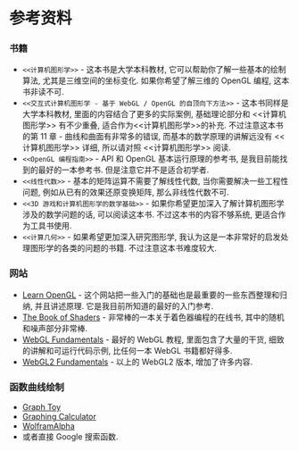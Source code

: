 # 参考资料

### 书籍

 - `<<计算机图形学>>` - 这本书是大学本科教材, 它可以帮助你了解一些基本的绘制算法, 尤其是三维空间的坐标变化. 如果你希望了解三维的 OpenGL 编程, 这本书非读不可.
 - `<<交互式计算机图形学 - 基于 WebGL / OpenGL 的自顶向下方法>>` - 这本书同样是大学本科教材, 里面的内容结合了更多的实际案例, 基础理论部分和 <<计算机图形学>> 有不少重叠, 适合作为<<计算机图形学>>的补充. 不过注意这本书的第 11 章 - 曲线和曲面有非常多的错误, 而基本的数学原理的讲解远没有 <<计算机图形学>> 详细, 所以请对照 <<计算机图形学>> 阅读.
 - `<<OpenGL 编程指南>>` - API 和 OpenGL 基本运行原理的参考书, 是我目前能找到的最好的一本参考书. 但是注意它并不是适合初学者.
 - `<<线性代数>>` - 基本的矩阵运算不需要了解线性代数, 当你需要解决一些工程性问题, 例如从已有的效果还原变换矩阵, 那么非线性代数不可.
 - `<<3D 游戏和计算机图形学的数学基础>>` - 如果你希望更加深入了解计算机图形学涉及的数学问题的话, 可以阅读这本书. 不过这本书的内容不够系统, 更适合作为工具书使用.
 - `<<计算几何>>` - 如果希望更加深入研究图形学, 我认为这是一本非常好的启发处理图形学的各类的问题的书籍. 不过注意这本书难度较大.


### 网站

 - [Learn OpenGL](https://learnopengl-cn.readthedocs.io/zh/latest/) - 这个网站把一些入门的基础也是最重要的一些东西整理和归纳, 并且讲述原理. 它是我目前所知道的最好的入门参考.
 - [The Book of Shaders](https://thebookofshaders.com/) - 非常棒的一本关于着色器编程的在线书, 其中的随机和噪声部分非常棒.
 - [WebGL Fundamentals](https://webglfundamentals.org/) - 最好的 WebGL 教程, 里面包含了大量的干货, 细致的讲解和可运行代码示例, 比任何一本 WebGL 书籍都好得多.
 - [WebGL2 Fundamentals](https://webgl2fundamentals.org/) - 以上的 WebGL2 版本, 增加了许多内容.


### 函数曲线绘制

 - [Graph Toy](http://www.iquilezles.org/apps/graphtoy/)
 - [Graphing Calculator](https://www.desmos.com/calculator)
 - [WolframAlpha](https://www.wolframalpha.com/)
 - 或者直接 Google 搜索函数.